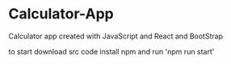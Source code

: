 # Calculator-App
Calculator app created with JavaScript and React and BootStrap

to start download src code install npm and run 'npm run start'
